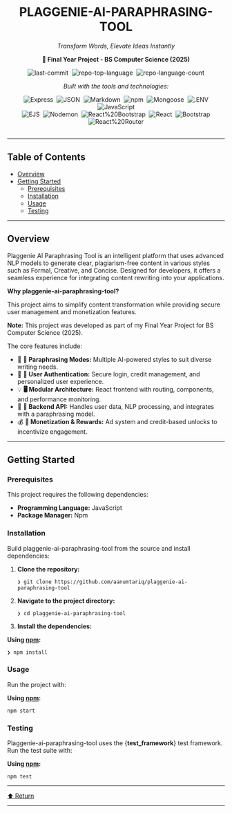 <div data-state="active" data-orientation="horizontal" role="tabpanel" aria-labelledby="radix-:r15:-trigger-preview" id="radix-:r15:-content-preview" tabindex="0" class="mt-2 ring-offset-background focus-visible:outline-none focus-visible:ring-2 focus-visible:ring-ring focus-visible:ring-offset-2" style=""><div class="border border-border rounded-lg bg-background p-6 shadow-sm"><div class="prose prose-sm md:prose-base lg:prose-lg max-w-none prose-headings:font-bold prose-a:text-blue-600" style="user-select: none;"><div id="top" class="">

<div align="center" class="text-center">
<h1>PLAGGENIE-AI-PARAPHRASING-TOOL</h1>
<p><em>Transform Words, Elevate Ideas Instantly</em></p>
<p><strong>📘 Final Year Project - BS Computer Science (2025)</strong></p>

<img alt="last-commit" src="https://img.shields.io/github/last-commit/aanumtariq/plaggenie-ai-paraphrasing-tool?style=flat&amp;logo=git&amp;logoColor=white&amp;color=0080ff" class="inline-block mx-1" style="margin: 0px 2px;">
<img alt="repo-top-language" src="https://img.shields.io/github/languages/top/aanumtariq/plaggenie-ai-paraphrasing-tool?style=flat&amp;color=0080ff" class="inline-block mx-1" style="margin: 0px 2px;">
<img alt="repo-language-count" src="https://img.shields.io/github/languages/count/aanumtariq/plaggenie-ai-paraphrasing-tool?style=flat&amp;color=0080ff" class="inline-block mx-1" style="margin: 0px 2px;">
<p><em>Built with the tools and technologies:</em></p>
<img alt="Express" src="https://img.shields.io/badge/Express-000000.svg?style=flat&amp;logo=Express&amp;logoColor=white" class="inline-block mx-1" style="margin: 0px 2px;">
<img alt="JSON" src="https://img.shields.io/badge/JSON-000000.svg?style=flat&amp;logo=JSON&amp;logoColor=white" class="inline-block mx-1" style="margin: 0px 2px;">
<img alt="Markdown" src="https://img.shields.io/badge/Markdown-000000.svg?style=flat&amp;logo=Markdown&amp;logoColor=white" class="inline-block mx-1" style="margin: 0px 2px;">
<img alt="npm" src="https://img.shields.io/badge/npm-CB3837.svg?style=flat&amp;logo=npm&amp;logoColor=white" class="inline-block mx-1" style="margin: 0px 2px;">
<img alt="Mongoose" src="https://img.shields.io/badge/Mongoose-F04D35.svg?style=flat&amp;logo=Mongoose&amp;logoColor=white" class="inline-block mx-1" style="margin: 0px 2px;">
<img alt=".ENV" src="https://img.shields.io/badge/.ENV-ECD53F.svg?style=flat&amp;logo=dotenv&amp;logoColor=black" class="inline-block mx-1" style="margin: 0px 2px;">
<img alt="JavaScript" src="https://img.shields.io/badge/JavaScript-F7DF1E.svg?style=flat&amp;logo=JavaScript&amp;logoColor=black" class="inline-block mx-1" style="margin: 0px 2px;">
<br>
<img alt="EJS" src="https://img.shields.io/badge/EJS-B4CA65.svg?style=flat&amp;logo=EJS&amp;logoColor=black" class="inline-block mx-1" style="margin: 0px 2px;">
<img alt="Nodemon" src="https://img.shields.io/badge/Nodemon-76D04B.svg?style=flat&amp;logo=Nodemon&amp;logoColor=white" class="inline-block mx-1" style="margin: 0px 2px;">
<img alt="React%20Bootstrap" src="https://img.shields.io/badge/React%20Bootstrap-41E0FD.svg?style=flat&amp;logo=React-Bootstrap&amp;logoColor=black" class="inline-block mx-1" style="margin: 0px 2px;">
<img alt="React" src="https://img.shields.io/badge/React-61DAFB.svg?style=flat&amp;logo=React&amp;logoColor=black" class="inline-block mx-1" style="margin: 0px 2px;">
<img alt="Bootstrap" src="https://img.shields.io/badge/Bootstrap-7952B3.svg?style=flat&amp;logo=Bootstrap&amp;logoColor=white" class="inline-block mx-1" style="margin: 0px 2px;">
<img alt="React%20Router" src="https://img.shields.io/badge/React%20Router-CA4245.svg?style=flat&amp;logo=React-Router&amp;logoColor=white" class="inline-block mx-1" style="margin: 0px 2px;">
</div>
<br>
<hr>
<h2>Table of Contents</h2>
<ul class="list-disc pl-4 my-0">
<li class="my-0"><a href="#overview">Overview</a></li>
<li class="my-0"><a href="#getting-started">Getting Started</a>
<ul class="list-disc pl-4 my-0">
<li class="my-0"><a href="#prerequisites">Prerequisites</a></li>
<li class="my-0"><a href="#installation">Installation</a></li>
<li class="my-0"><a href="#usage">Usage</a></li>
<li class="my-0"><a href="#testing">Testing</a></li>
</ul>
</li>
</ul>
<hr>
<h2>Overview</h2>
<p>Plaggenie AI Paraphrasing Tool is an intelligent platform that uses advanced NLP models to generate clear, plagiarism-free content in various styles such as Formal, Creative, and Concise. Designed for developers, it offers a seamless experience for integrating content rewriting into your applications.</p>
<p><strong>Why plaggenie-ai-paraphrasing-tool?</strong></p>
<p>This project aims to simplify content transformation while providing secure user management and monetization features. </p>
<p><strong>Note:</strong> This project was developed as part of my Final Year Project for BS Computer Science (2025).</p>
<p>The core features include:</p>
<ul class="list-disc pl-4 my-0">
<li class="my-0">🧠 <strong>🤖 Paraphrasing Modes:</strong> Multiple AI-powered styles to suit diverse writing needs.</li>
<li class="my-0">🚀 <strong>🔐 User Authentication:</strong> Secure login, credit management, and personalized user experience.</li>
<li class="my-0">💡 <strong>🖥️ Modular Architecture:</strong> React frontend with routing, components, and performance monitoring.</li>
<li class="my-0">🎯 <strong>📡 Backend API:</strong> Handles user data, NLP processing, and integrates with a paraphrasing model.</li>
<li class="my-0">💰 <strong>🎥 Monetization &amp; Rewards:</strong> Ad system and credit-based unlocks to incentivize engagement.</li>
</ul>
<hr>
<h2>Getting Started</h2>
<h3>Prerequisites</h3>
<p>This project requires the following dependencies:</p>
<ul class="list-disc pl-4 my-0">
<li class="my-0"><strong>Programming Language:</strong> JavaScript</li>
<li class="my-0"><strong>Package Manager:</strong> Npm</li>
</ul>
<h3>Installation</h3>
<p>Build plaggenie-ai-paraphrasing-tool from the source and install dependencies:</p>
<ol>
<li class="my-0">
<p><strong>Clone the repository:</strong></p>
<pre><code class="language-sh">❯ git clone https://github.com/aanumtariq/plaggenie-ai-paraphrasing-tool
</code></pre>
</li>
<li class="my-0">
<p><strong>Navigate to the project directory:</strong></p>
<pre><code class="language-sh">❯ cd plaggenie-ai-paraphrasing-tool
</code></pre>
</li>
<li class="my-0">
<p><strong>Install the dependencies:</strong></p>
</li>
</ol>
<p><strong>Using <a href="https://www.npmjs.com/">npm</a>:</strong></p>
<pre><code class="language-sh">❯ npm install
</code></pre>
<h3>Usage</h3>
<p>Run the project with:</p>
<p><strong>Using <a href="https://www.npmjs.com/">npm</a>:</strong></p>
<pre><code class="language-sh">npm start
</code></pre>
<h3>Testing</h3>
<p>Plaggenie-ai-paraphrasing-tool uses the {<strong>test_framework</strong>} test framework. Run the test suite with:</p>
<p><strong>Using <a href="https://www.npmjs.com/">npm</a>:</strong></p>
<pre><code class="language-sh">npm test
</code></pre>
<hr>
<div align="left" class=""><a href="#top">⬆ Return</a></div>
<hr></div></div></div></div>
